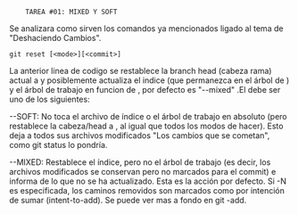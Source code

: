 		TAREA #01: MIXED Y SOFT

Se analizara como sirven los comandos ya mencionados ligado 
al tema de "Deshaciendo Cambios".

	git reset [<mode>][<commit>]

La anterior linea de codigo se restablece la branch head 
(cabeza rama) actual a <commit> y posiblemente actualiza 
el indice (que permanezca en el árbol de <commit>) y el
árbol de trabajo en funcion de <mode>, por defecto es 
"--mixed" .El <mode> debe ser uno de los siguientes:

--SOFT:
  No toca el archivo de índice o el árbol de trabajo en 
  absoluto (pero restablece la cabeza/head a <commit>,
  al igual que todos los modos de hacer). Esto deja a 
  todos sus archivos modificados "Los cambios que se 
  cometan", como git status lo pondría.

--MIXED:
  Restablece el índice, pero no el árbol de trabajo (es 
  decir, los archivos modificados se conservan pero no 
  marcados para el commit) e informa de lo que no se ha 
  actualizado. Esta es la acción por defecto.
  Si -N es especificada, los caminos removidos son 
  marcados como por intención de sumar (intent-to-add).
  Se puede ver mas a fondo en git -add.
